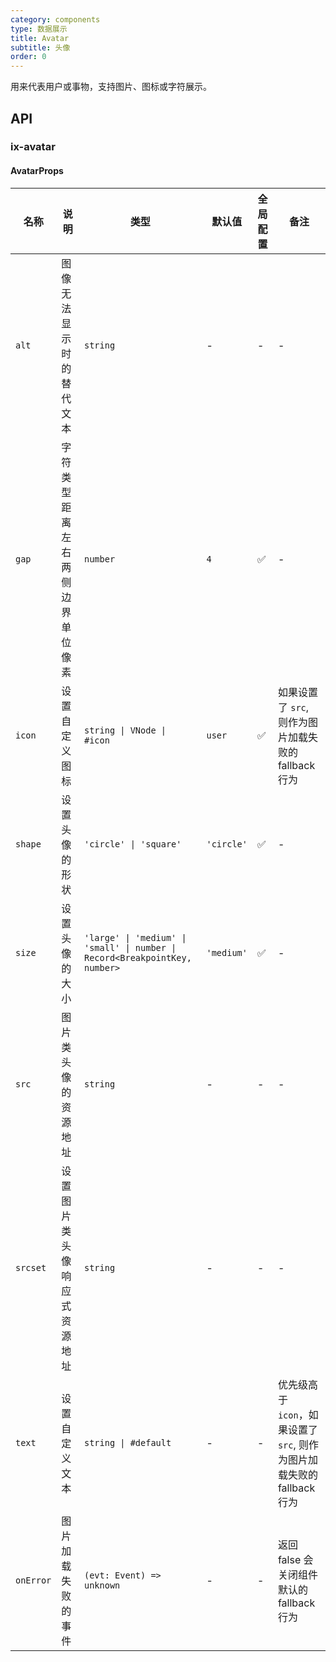 ```yaml
---
category: components
type: 数据展示
title: Avatar
subtitle: 头像
order: 0
---
```


用来代表用户或事物，支持图片、图标或字符展示。

## API

### ix-avatar

#### AvatarProps

| 名称 | 说明 | 类型  | 默认值 | 全局配置 | 备注 |
| --- | --- | --- | --- | --- | --- |
| `alt` | 图像无法显示时的替代文本 | `string` | - | - | - |
| `gap` | 字符类型距离左右两侧边界单位像素 | `number` | `4` | ✅ | - |
| `icon` | 设置自定义图标 | `string \| VNode \| #icon` | `user` | ✅ | 如果设置了 `src`, 则作为图片加载失败的 fallback 行为 |
| `shape` | 设置头像的形状 | `'circle' \| 'square'` | `'circle'` | ✅ | - |
| `size` | 设置头像的大小 | `'large' \| 'medium' \| 'small' \| number \| Record<BreakpointKey, number>` | `'medium'` | ✅ | - |
| `src` | 图片类头像的资源地址 | `string` | - | - | - |
| `srcset` | 设置图片类头像响应式资源地址 | `string` | - | - | - |
| `text` | 设置自定义文本 | `string \| #default` | - | - | 优先级高于 `icon`，如果设置了 `src`, 则作为图片加载失败的 fallback 行为 |
| `onError` | 图片加载失败的事件 | `(evt: Event) => unknown` | - | - | 返回 false 会关闭组件默认的 fallback 行为 |
